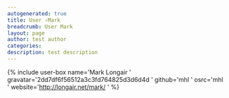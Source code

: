 ```yaml
---
autogenerated: true
title: User ›Mark
breadcrumb: User Mark
layout: page
author: test author
categories: 
description: test description
---
```


{% include user-box name='Mark Longair ' gravatar='2dd7df6f56512a3c3fd764825d3d6d4d ' github='mhl ' osrc='mhl ' website='http://longair.net/mark/ ' %}
